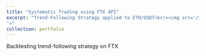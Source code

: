 ```yaml
---
title: "Systematic Trading using FTX API"
excerpt: "Trend-Following Strategy applied to ETH/USDT<br/><img src='/images/Trend-following Sharpe Field.png
'>"
collection: portfolio
---
```


Backtesting trend-following strategy on FTX


